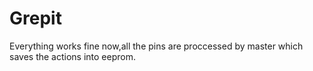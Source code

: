 # Grepit
Everything works fine now,all the pins are proccessed by master which saves the actions into eeprom.
